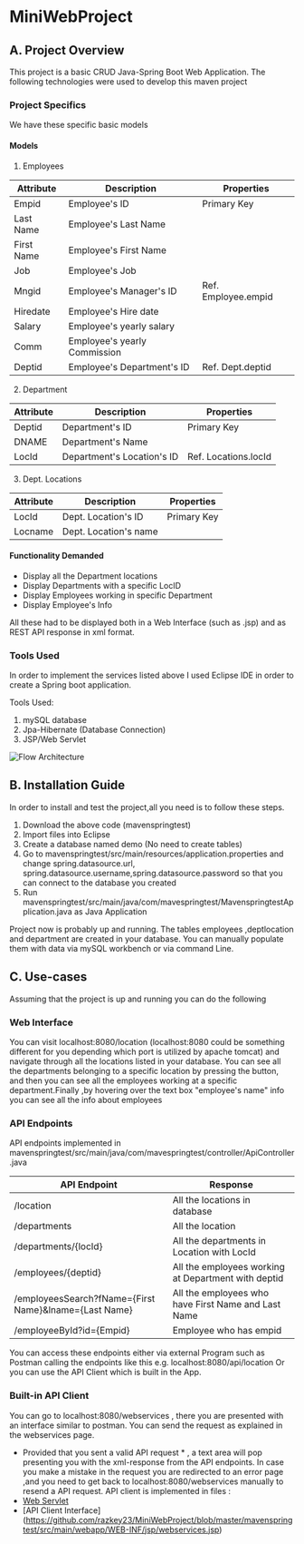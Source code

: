 # MiniWebProject
## A. Project Overview
This project is a basic CRUD Java-Spring Boot Web Application. The following technologies were used to develop this maven project

### Project Specifics
We have these specific basic models
#### Models
1. Employees

|Attribute|Description|Properties|
|-|-|-|
|Empid|Employee's ID|Primary Key|
|Last Name| Employee's Last Name||
|First Name|Employee's First Name||
|Job|Employee's Job||
|Mngid|Employee's Manager's ID|Ref. Employee.empid|
|Hiredate| Employee's Hire date||
|Salary|Employee's yearly salary||
|Comm|Employee's yearly Commission||
|Deptid|Employee's Department's ID|Ref. Dept.deptid|

2. Department

|Attribute|Description|Properties|
|-|-|-|
|Deptid| Department's ID|Primary Key|
|DNAME| Department's Name||
|LocId|Department's Location's ID|Ref. Locations.locId|

3. Dept. Locations

|Attribute|Description|Properties|
|-|-|-|
|LocId|Dept. Location's ID|Primary Key|
|Locname| Dept. Location's name||

#### Functionality Demanded

* Display all the Department locations
* Display Departments with a specific LocID
* Display Employees working in specific Department
* Display Employee's Info

All these had to be displayed both in a Web Interface (such as .jsp) and as REST API response in xml format.

### Tools Used
In order to implement the services listed above I used Eclipse IDE in order to create a Spring boot application.

Tools Used:
1. mySQL database
2. Jpa-Hibernate (Database Connection)
3. JSP/Web Servlet 


![Flow Architecture](https://static.javatpoint.com/springboot/images/spring-boot-architecture2.png)
 
 ## B. Installation Guide
 
 In order to install and test the project,all you need is to follow these steps.
 1. Download the above code (mavenspringtest)
 2. Import files into Eclipse
 3. Create a database named demo (No need to create tables) 
 4. Go to mavenspringtest/src/main/resources/application.properties and change spring.datasource.url,
 spring.datasource.username,spring.datasource.password so that you can connect to the database you created
 5. Run mavenspringtest/src/main/java/com/mavespringtest/MavenspringtestApplication.java  as Java Application 
 
 Project now is probably up and running. The tables employees ,deptlocation and department are created in your database. You can manually populate them with data
 via mySQL workbench or via command Line.
 
 ## C. Use-cases
 Assuming that the project is up and running you can do the following
 
 ### Web Interface
 You can visit localhost:8080/location (localhost:8080 could be something different for you depending which  port is utilized by apache tomcat) and navigate through
 all the locations listed in your database. You can see all the departments belonging to a specific location by pressing the button, and then you can see all the employees
 working at a specific department.Finally ,by hovering over the text box "employee's name" info you can see all the info about employees
 
 ### API Endpoints
 API endpoints implemented in mavenspringtest/src/main/java/com/mavespringtest/controller/ApiController.java  
 
 |API Endpoint|Response|
 |-|-|
 |/location|All the locations in database|
 |/departments|All the location|
 |/departments/{locId}|All the departments in Location with LocId|
 |/employees/{deptid}|All the employees working at Department with deptid|
 |/employeesSearch?fName={First Name}&lname={Last Name}| All the employees who have First Name and Last Name|
 |/employeeById?id={Empid}| Employee who has empid|
 
 
 You can access these endpoints either via external Program such as Postman calling the endpoints like this  e.g.  localhost:8080/api/location 
 Or you can use the API Client which is built in the App. 
 
 ### Built-in API Client
 
 You can go to localhost:8080/webservices , there you are presented with an interface similar to postman. You can send the request as explained in the webservices page.
 * Provided that you sent a valid API request * , a text area will pop presenting you with the xml-response from the API endpoints. In case you make a mistake in the request
 you are redirected to an error page ,and you need to get back to localhost:8080/webservices manually to resend a API request.
  API client is implemented in files : 
  * [Web Servlet](https://github.com/razkey23/MiniWebProject/blob/master/mavenspringtest/src/main/java/com/mavespringtest/controller/WebServicesClientController.java)
  * [API Client Interface] (https://github.com/razkey23/MiniWebProject/blob/master/mavenspringtest/src/main/webapp/WEB-INF/jsp/webservices.jsp)
 
 
 




